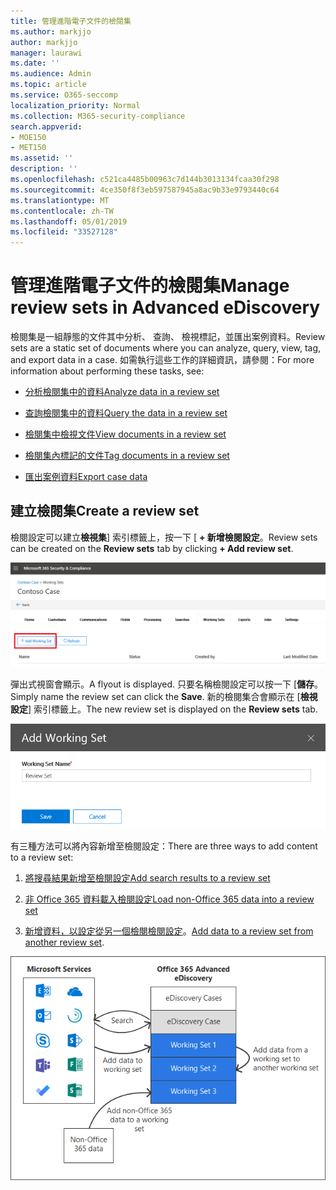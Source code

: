 ```yaml
---
title: 管理進階電子文件的檢閱集
ms.author: markjjo
author: markjjo
manager: laurawi
ms.date: ''
ms.audience: Admin
ms.topic: article
ms.service: O365-seccomp
localization_priority: Normal
ms.collection: M365-security-compliance
search.appverid:
- MOE150
- MET150
ms.assetid: ''
description: ''
ms.openlocfilehash: c521ca4485b00963c7d144b3013134fcaa30f298
ms.sourcegitcommit: 4ce350f8f3eb597587945a8ac9b33e9793440c64
ms.translationtype: MT
ms.contentlocale: zh-TW
ms.lasthandoff: 05/01/2019
ms.locfileid: "33527128"
---
```

# <a name="manage-review-sets-in-advanced-ediscovery"></a><span data-ttu-id="9d6cd-102">管理進階電子文件的檢閱集</span><span class="sxs-lookup"><span data-stu-id="9d6cd-102">Manage review sets in Advanced eDiscovery</span></span>

<span data-ttu-id="9d6cd-103">檢閱集是一組靜態的文件其中分析、 查詢、 檢視標記，並匯出案例資料。</span><span class="sxs-lookup"><span data-stu-id="9d6cd-103">Review sets are a static set of documents where you can analyze, query, view, tag, and export data in a case.</span></span> <span data-ttu-id="9d6cd-104">如需執行這些工作的詳細資訊，請參閱：</span><span class="sxs-lookup"><span data-stu-id="9d6cd-104">For more information about performing these tasks, see:</span></span>

- [<span data-ttu-id="9d6cd-105">分析檢閱集中的資料</span><span class="sxs-lookup"><span data-stu-id="9d6cd-105">Analyze data in a review set</span></span>](analyzing-data-in-review-set.md)

- [<span data-ttu-id="9d6cd-106">查詢檢閱集中的資料</span><span class="sxs-lookup"><span data-stu-id="9d6cd-106">Query the data in a review set</span></span>](review-set-search.md)

- [<span data-ttu-id="9d6cd-107">檢閱集中檢視文件</span><span class="sxs-lookup"><span data-stu-id="9d6cd-107">View documents in a review set</span></span>](view-documents-in-review-set.md)

- [<span data-ttu-id="9d6cd-108">檢閱集內標記的文件</span><span class="sxs-lookup"><span data-stu-id="9d6cd-108">Tag documents in a review set</span></span>](tagging-documents.md)

- [<span data-ttu-id="9d6cd-109">匯出案例資料</span><span class="sxs-lookup"><span data-stu-id="9d6cd-109">Export case data</span></span>](exporting-data-ediscover20.md)

## <a name="create-a-review-set"></a><span data-ttu-id="9d6cd-110">建立檢閱集</span><span class="sxs-lookup"><span data-stu-id="9d6cd-110">Create a review set</span></span>

<span data-ttu-id="9d6cd-111">檢閱設定可以建立**檢視集**] 索引標籤上，按一下 [ **+ 新增檢閱設定**。</span><span class="sxs-lookup"><span data-stu-id="9d6cd-111">Review sets can be created on the **Review sets** tab by clicking **+ Add review set**.</span></span>

![新增檢閱設定](../media/f45c51d9-585d-47d1-b7fb-0288715e0b6a.png)

<span data-ttu-id="9d6cd-113">彈出式視窗會顯示。</span><span class="sxs-lookup"><span data-stu-id="9d6cd-113">A flyout is displayed.</span></span>  <span data-ttu-id="9d6cd-114">只要名稱檢閱設定可以按一下 [**儲存**。</span><span class="sxs-lookup"><span data-stu-id="9d6cd-114">Simply name the review set can click the **Save**.</span></span>  <span data-ttu-id="9d6cd-115">新的檢閱集合會顯示在 [**檢視設定**] 索引標籤上。</span><span class="sxs-lookup"><span data-stu-id="9d6cd-115">The new review set is displayed on the **Review sets** tab.</span></span>

![新增檢閱組彈出式視窗](../media/5e5c99f8-42ca-4c2f-960f-f1a5709569d1.png)

<span data-ttu-id="9d6cd-117">有三種方法可以將內容新增至檢閱設定：</span><span class="sxs-lookup"><span data-stu-id="9d6cd-117">There are three ways to add content to a review set:</span></span>

1. [<span data-ttu-id="9d6cd-118">將搜尋結果新增至檢閱設定</span><span class="sxs-lookup"><span data-stu-id="9d6cd-118">Add search results to a review set</span></span>](add-data-to-review-set.md)

2. [<span data-ttu-id="9d6cd-119">非 Office 365 資料載入檢閱設定</span><span class="sxs-lookup"><span data-stu-id="9d6cd-119">Load non-Office 365 data into a review set</span></span>](load-non-office365-data.md)

3. <span data-ttu-id="9d6cd-120">[新增資料，以設定從另一個檢閱檢閱設定](add-data-to-review-set-from-another-review-set.md)。</span><span class="sxs-lookup"><span data-stu-id="9d6cd-120">[Add data to a review set from another review set](add-data-to-review-set-from-another-review-set.md).</span></span>

![檢閱設定](../media/1f1f4efd-c03b-4255-bc3d-df358e56549c.png)
